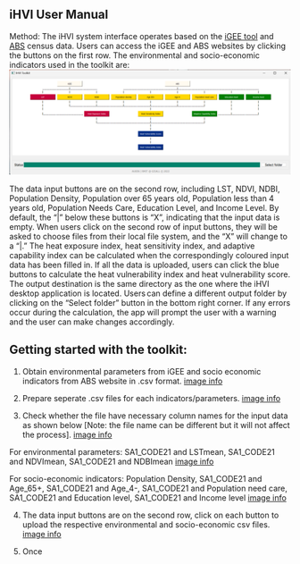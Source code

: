 ## iHVI User Manual
Method: 
The iHVI system interface operates based on the [iGEE tool](http://www.gisonmeta.com) and [ABS](https://www.abs.gov.au/census) census data. Users can access the iGEE and ABS websites by clicking the buttons on the first row. The environmental and socio-economic indicators used in the toolkit are: ![image info](GUI.png)

The data input buttons are on the second row, including LST, NDVI, NDBI, Population Density, Population over 65 years old, Population less than 4 years old, Population Needs Care, Education Level, and Income Level. By default, the “|” below these buttons is “X”, indicating that the input data is empty. When users click on the second row of input buttons, they will be asked to choose files from their local file system, and the “X” will change to a “|.” The heat exposure index, heat sensitivity index, and adaptive capability index can be calculated when the correspondingly coloured input data has been filled in. If all the data is uploaded, users can click the blue buttons to calculate the heat vulnerability index and heat vulnerability score. The output destination is the same directory as the one where the iHVI desktop application is located. Users can define a different output folder by clicking on the “Select folder” button in the bottom right corner. If any errors occur during the calculation, the app will prompt the user with a warning and the user can make changes accordingly. 

## Getting started with the toolkit: 

1. Obtain environmental parameters from iGEE and socio economic indicators from ABS website in .csv format. [image info](Indicators.png)

2. Prepare seperate .csv files for each indicators/parameters. [image info](Data_indicator_CSV.png)

3. Check whether the file have necessary column names for the input data as shown below [Note: the file name can be different but it will not affect the process]. [image info]()

  For environmental parameters: SA1_CODE21 and LSTmean, SA1_CODE21 and NDVImean, SA1_CODE21 and NDBImean [image info]()

  For socio-economic indicators: Population Density, SA1_CODE21 and Age_65+, SA1_CODE21 and Age_4-, SA1_CODE21 and Population need care, SA1_CODE21 and Education level, SA1_CODE21 and Income level [image info]()

4. The data input buttons are on the second row, click on each button to upload the respective environmental and socio-economic csv files. [image info]()

4. Once 

